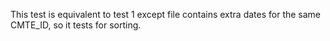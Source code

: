 This test is equivalent to test 1 except file contains extra dates for the same CMTE_ID, so it tests for sorting.